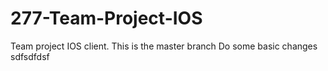 # 277-Team-Project-IOS
Team project IOS client.
 This is the master branch
Do some basic changes
sdfsdfdsf

